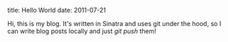 title: Hello World
date: 2011-07-21

Hi, this is my blog.  It's written in Sinatra and uses git under the hood, so I
can write blog posts locally and just *git push* them!
